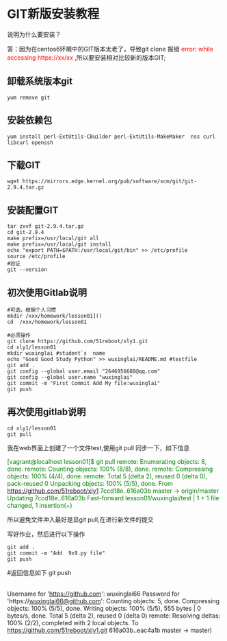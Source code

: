 # GIT新版安装教程

说明为什么要安装？

答：因为在centos6环境中的GIT版本太老了，导致git clone 报错 <font color=#FF0000 > error: while accessing https://xx/xx </font>,所以要安装相对比较新的版本GIT;

## 卸载系统版本git

```shell
yum remove git
```

## 安装依赖包

```
yum install perl-ExtUtils-CBuilder perl-ExtUtils-MakeMaker  nss curl libcurl openssh
```

## 下载GIT

```shell
wget https://mirrors.edge.kernel.org/pub/software/scm/git/git-2.9.4.tar.gz
```

## 安装配置GIT

```Shell
tar zxvf git-2.9.4.tar.gz
cd git-2.9.4
make prefix=/usr/local/git all
make prefix=/usr/local/git install
echo "export PATH=$PATH:/usr/local/git/bin" >> /etc/profile
source /etc/profile
#验证
git --version
```

## 初次使用Gitlab说明

```shell
#可选，根据个人习惯
mkdir /xxx/homework/lesson01]()
cd  /xxx/homework/lesson01
```

```shell
#必须操作
git clone https://github.com/51reboot/xly1.git
cd xly1/lesson01
mkdir wuxinglai #student`s  name
echo "Good Good Study Python" >> wuxinglai/README.md #testfile
git add .
git config --global user.email "2646956688@qq.com"
git config --global user.name "wuxinglai"
git commit -m "First Commit Add My file:wuxinglai"
git push
```

## 再次使用gitlab说明

```shell
cd xly1/lesson01
git pull 
```

我在web界面上创建了一个文件test,使用git pull 同步一下，如下信息

<font color=#008000 > [vagrant@localhost lesson01]$ git pull
remote: Enumerating objects: 8, done.
remote: Counting objects: 100% (8/8), done.
remote: Compressing objects: 100% (4/4), done.
remote: Total 5 (delta 2), reused 0 (delta 0), pack-reused 0
Unpacking objects: 100% (5/5), done.
From https://github.com/51reboot/xly1
   7ccd18e..616a03b  master     -> origin/master
Updating 7ccd18e..616a03b
Fast-forward
 lesson01/wuxinglai/test | 1 +
 1 file changed, 1 insertion(+)</font>

所以避免文件冲入最好是显git pull,在进行新文件的提交

写好作业，然后进行以下操作

```shell
git add .
git commit -m "Add  9x9.py file"
git push
```

#返回信息如下
 git push                                                                                            

Username for 'https://github.com': wuxinglai66
Password for 'https://wuxinglai66@github.com': 
Counting objects: 5, done.
Compressing objects: 100% (5/5), done.
Writing objects: 100% (5/5), 555 bytes | 0 bytes/s, done.
Total 5 (delta 2), reused 0 (delta 0)
remote: Resolving deltas: 100% (2/2), completed with 2 local objects.
To https://github.com/51reboot/xly1.git
   616a03b..eac4a1b  master -> master)

